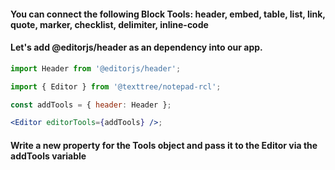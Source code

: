 #### You can connect the following Block Tools: header, embed, table, list, link, quote, marker, checklist, delimiter, inline-code

#### Let's add @editorjs/header as an dependency into our app.

```jsx
import Header from '@editorjs/header';

import { Editor } from '@texttree/notepad-rcl';

const addTools = { header: Header };

<Editor editorTools={addTools} />;
```

#### Write a new property for the Tools object and pass it to the Editor via the addTools variable

```jsx

```
